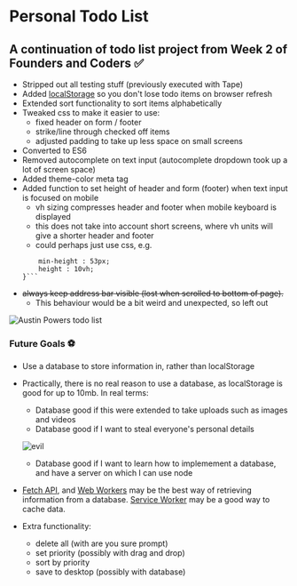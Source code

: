 # Personal Todo List
## A continuation of todo list project from Week 2 of Founders and Coders :white_check_mark:

- Stripped out all testing stuff (previously executed with Tape)
- Added [localStorage](https://developer.mozilla.org/en-US/docs/Web/API/Window/localStorage) so you don't lose todo items on browser refresh
- Extended sort functionality to sort items alphabetically
- Tweaked css to make it easier to use:
    - fixed header on form / footer
    - strike/line through checked off items
    - adjusted padding to take up less space on small screens
- Converted to ES6
- Removed autocomplete on text input (autocomplete dropdown took up a lot of screen space)
- Added theme-color meta tag
- Added function to set height of header and form (footer) when text input is focused on mobile
    - vh sizing compresses header and footer when mobile keyboard is displayed
    - this does not take into account short screens, where vh units will give a shorter header and footer
    - could perhaps just use css, e.g.
    ```header {
        min-height : 53px;
        height : 10vh;
    }```
- ~~always keep address bar visible (lost when scrolled to bottom of page).~~
    - This behaviour would be a bit weird and unexpected, so left out

![Austin Powers todo list](http://i.imgur.com/osRGl.jpg)

### Future Goals :soccer:

- Use a database to store information in, rather than localStorage
- Practically, there is no real reason to use a database, as localStorage is good for up to 10mb. In real terms:
    - Database good if this were extended to take uploads such as images and videos
    - Database good if I want to steal everyone's personal details  

    ![evil](https://media3.giphy.com/media/BZlNhp9L5WINi/giphy.gif?cid=3640f6095bf00b1a7733325477f5ec68)
    - Database good if I want to learn how to implemement a database, and have a server on which I can use node
- [Fetch API](https://developer.mozilla.org/en-US/docs/Web/API/Fetch_API), and [Web Workers](https://developer.mozilla.org/en-US/docs/Web/API/Web_Workers_API/Using_web_workers) may be the best way of retrieving information from a database. [Service Worker](https://developer.mozilla.org/en-US/docs/Web/API/ServiceWorker) may be a good way to cache data.
- Extra functionality:
    - delete all (with are you sure prompt)
    - set priority (possibly with drag and drop)
    - sort by priority
    - save to desktop (possibly with database) 